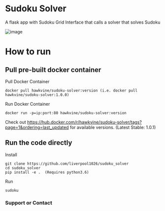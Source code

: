 # Sudoku Solver
A flask app with Sudoku Grid Interface that calls a solver that solves Sudoku

![image](https://user-images.githubusercontent.com/29122286/118388219-77565c80-b666-11eb-9885-73f3ecc15737.png)

# How to run

## Pull pre-built docker container

Pull Docker Container
```
docker pull hawkvine/sudoku-solver:version (i.e. docker pull hawkvine/sudoku-solver:1.0.0)
```

Run Docker Container
```
docker run -p=ip:port:80 hawkvine/sudoku-solver:version
```

Check out https://hub.docker.com/r/hawkvine/sudoku-solver/tags?page=1&ordering=last_updated for available versions. (Latest Stable: 1.0.1)

## Run the code directly

Install
```
git clone https://github.com/liverpool1026/sudoku_solver
cd sudoku_solver
pip install -e .  (Requires python3.6)
```

Run
```
sudoku
```

### Support or Contact

